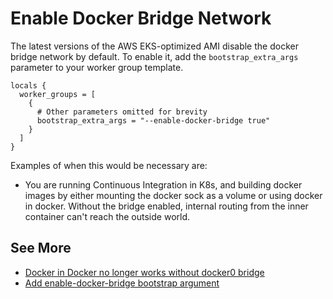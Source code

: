 # Enable Docker Bridge Network

The latest versions of the AWS EKS-optimized AMI disable the docker bridge network by default. 
To enable it, add the `bootstrap_extra_args` parameter to your worker group template.

```hcl
locals {
  worker_groups = [
    {
      # Other parameters omitted for brevity
      bootstrap_extra_args = "--enable-docker-bridge true"
    }
  ]
}
```

Examples of when this would be necessary are:

- You are running Continuous Integration in K8s, and building docker images by either mounting the docker sock as a volume or using docker in docker. Without the bridge enabled, internal routing from the inner container can't reach the outside world.

## See More

- [Docker in Docker no longer works without docker0 bridge](https://github.com/awslabs/amazon-eks-ami/issues/183)
- [Add enable-docker-bridge bootstrap argument](https://github.com/awslabs/amazon-eks-ami/pull/187)
